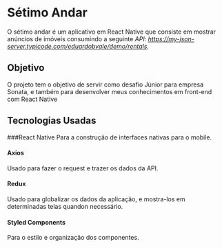 # Sétimo Andar
  O sétimo andar é um aplicativo em React Native que consiste em mostrar anúncios de imóveis
consumindo a seguinte _API: https://my-json-server.typicode.com/eduardobvale/demo/rentals_.

## Objetivo
   O projeto tem o objetivo de servir como desafio Júnior para empresa Sonata, e também para 
desenvolver meus conhecimentos em front-end com React Native

## Tecnologias Usadas

###React Native
  Para a construção de interfaces nativas para o mobile.
  
#### Axios
  Usado para fazer o request e trazer os dados da API.
  
#### Redux
  Usado para globalizar os dados da aplicação, e mostra-los em determinadas telas quandon necessário.
  
#### Styled Components
  Para o estilo e organização dos componentes.

